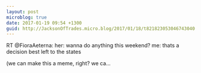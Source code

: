 ```yaml
---
layout: post
microblog: true
date: 2017-01-19 09:54 +1300
guid: http://JacksonOfTrades.micro.blog/2017/01/18/t821823053046743040.html
---
```

RT @FioraAeterna: her: wanna do anything this weekend?
me: thats a decision best left to the states

(we can make this a meme, right? we ca…
